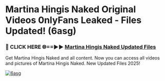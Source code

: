 # Martina Hingis Naked Original Videos 0nlyFans Leaked - Files Updated! (6asg)

<h3>🔴 CLICK HERE 🌐==►► <a href="https://tinyurl.com/yckcrads" rel="nofollow">Martina Hingis Naked Updated Files</a></h3>

Get Martina Hingis Naked and all content. Now you can access all videos and pictures of Martina Hingis Naked. New Updated Files 2025!

[![6asg](https://i.imgur.com/hpKpOFt.gif)](https://tinyurl.com/yckcrads)
